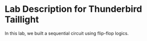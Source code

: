 # Lab Description for Thunderbird Taillight
In this lab, we built a sequential circuit using flip-flop logics.
